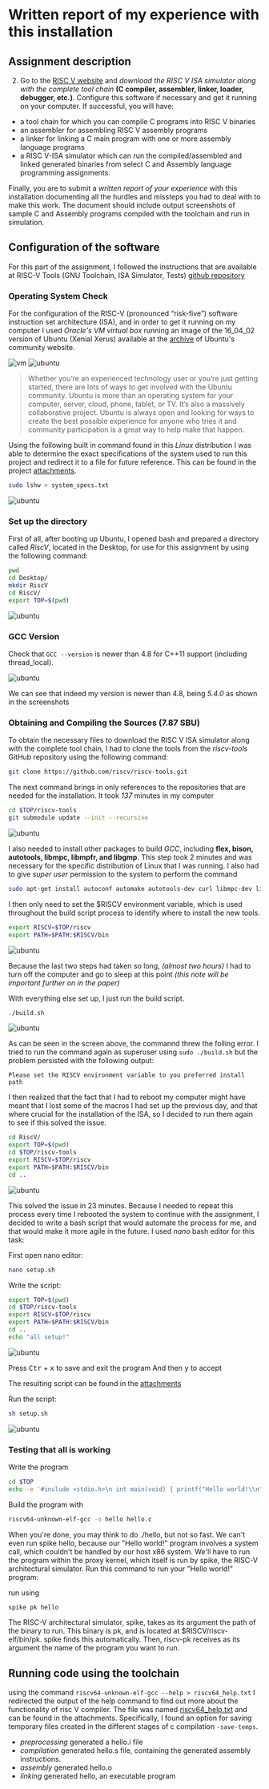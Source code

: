 # Written report of my experience with this installation

## Assignment description

2. Go to the [RISC V website](https://riscv.org/risc-v-foundation/) and *download the RISC V ISA simulator along with the complete tool chain* **(C
compiler, assembler, linker, loader, debugger, etc.)**. Configure this software if necessary
and get it running on your computer. If successful, you will have:

- a tool chain for which you can compile C programs into RISC V binaries
- an assembler for assembling RISC V assembly programs
- a linker for linking a C main program with one or more assembly language programs
- a RISC V-ISA simulator which can run the compiled/assembled and linked generated binaries from select C and Assembly language programming assignments.

Finally, you are to submit a *written report of your experience* with this installation documenting all the hurdles and missteps you had to deal with to make this work.
The document should include output screenshots of sample C and Assembly programs compiled with the toolchain and run in simulation.

## Configuration of the software
For this part of the assignment, I followed the instructions that are available at RISC-V Tools (GNU Toolchain, ISA Simulator, Tests) [github repository](https://github.com/riscv/riscv-tools)

### Operating System Check
For the configuration of the RISC-V (pronounced “risk-five”) software instruction set architecture (ISA), and in order to get it running on my computer I used *Oracle's VM virtual box* running an image of the 16_04_02 version of Ubuntu (Xenial Xerus) available at the [archive](http://releases.ubuntu.com/16.04/) of Ubuntu's community website.

![vm](./Screens/vm.PNG)
![ubuntu](./Screens/ubuntu.PNG)

> Whether you’re an experienced technology user or you’re just getting started, there are lots of ways to get involved with the Ubuntu community. Ubuntu is more than an operating system for your computer, server, cloud, phone, tablet, or TV. It’s also a massively collaborative project. Ubuntu is always open and looking for ways to create the best possible experience for anyone who tries it and community participation is a great way to help make that happen.

Using the following built in command found in this *Linux* distribution I was able to determine the exact specifications of the system used to run this project and redirect it to a file for future reference. This can be found in the project [attachments](./system_specs.txt).
```bash
sudo lshw > system_specs.txt
```

![ubuntu](./Screens/specs.PNG)

### Set up the directory

First of all, after booting up Ubuntu, I opened bash and prepared a directory called *RiscV*, located in the Desktop, for use for this assignment by using the following command:

```bash
pwd
cd Desktop/
mkdir RiscV
cd RiscV/
export TOP=$(pwd)
```

![ubuntu](./Screens/mkdir.PNG)

### GCC Version

Check that `GCC --version` is newer than 4.8 for C++11 support (including thread_local).

![ubuntu](./Screens/gccversion.PNG)

We can see that indeed my version is newer than 4.8, being *5.4.0* as shown in the screenshots

### Obtaining and Compiling the Sources (7.87 SBU)

To obtain the necessary files to download the RISC V ISA simulator along with the complete tool chain, I had to clone the tools from the *riscv-tools* GitHub repository using the following command:

```bash
git clone https://github.com/riscv/riscv-tools.git
```

The next command brings in only references to the repositories that are needed for the installation. It took *137* minutes in my computer
```bash
cd $TOP/riscv-tools
git submodule update --init --recursive
```

![ubuntu](./Screens/long.PNG)

I also needed to install other packages to build *GCC*, including __flex, bison, autotools, libmpc, libmpfr, and libgmp__. This step took 2 minutes and was necessary for the specific distribution of Linux that I was running.
I also had to give *super user* permission to the system to perform the command

```bash
sudo apt-get install autoconf automake autotools-dev curl libmpc-dev libmpfr-dev libgmp-dev gawk build-essential bison flex texinfo gperf libtool patchutils bc
```

I then only need to set the $RISCV environment variable, which is used throughout the build script process to identify where to install the new tools.

```bash
export RISCV=$TOP/riscv
export PATH=$PATH:$RISCV/bin
```

![ubuntu](./Screens/variable.PNG)

Because the last two steps had taken so long, _(almost two hours)_ I had to turn off the computer and go to sleep at this point _(this note will be important further on in the paper)_

With everything else set up, I just run the build script.

```bash
./build.sh
```

![ubuntu](./Screens/4error.PNG)

As can be seen in the screen above, the commannd threw the folling error.
I tried to run the command again as superuser using `sudo ./build.sh` but the problem persisted with the following output:

```
Please set the RISCV environment variable to you preferred install path
```

I then realized that the fact that I had to reboot my computer might have meant that I lost some of the macros I had set up the previous day, and that where crucial for the installation of the ISA, so I decided to run them again to see if this solved the issue.

```bash
cd RiscV/
export TOP=$(pwd)
cd $TOP/riscv-tools
export RISCV=$TOP/riscv
export PATH=$PATH:$RISCV/bin
cd ..
```

![ubuntu](./Screens/4solved.PNG)

This solved the issue in 23 minutes.
Because I needed to repeat this process every time I rebooted the system to continue with the assignment, I decided to write a bash script that would automate the process for me, and that would make it more agile in the future. I used *nano* bash editor for this task:

First open nano editor:
```bash
nano setup.sh
```

Write the script:
```bash
export TOP=$(pwd)
cd $TOP/riscv-tools
export RISCV=$TOP/riscv
export PATH=$PATH:$RISCV/bin
cd ..
echo "all setup!"
```

![ubuntu](./Screens/scriptnano.PNG)

Press <kbd>Ctr</kbd> + <kbd>x</kbd> to save and exit the program
And then <kbd>y</kbd> to accept

The resulting script can be found in the [attachments](./setup.sh)

Run the script:
```bash
sh setup.sh
```

![ubuntu](./Screens/script.PNG)

### Testing that all is working
Write the program

```bash
cd $TOP
echo -e '#include <stdio.h>\n int main(void) { printf("Hello world!\\n"); return 0; }' > hello.c
```

Build the program with
```bash
riscv64-unknown-elf-gcc -o hello hello.c
```

When you're done, you may think to do ./hello, but not so fast. We can't even run spike hello, because our "Hello world!" program involves a system call, which couldn't be handled by our host x86 system. We'll have to run the program within the proxy kernel, which itself is run by spike, the RISC-V architectural simulator. Run this command to run your "Hello world!" program:

run using
```bash
spike pk hello
```

The RISC-V architectural simulator, spike, takes as its argument the path of the binary to run. This binary is pk, and is located at $RISCV/riscv-elf/bin/pk. spike finds this automatically. Then, riscv-pk receives as its argument the name of the program you want to run.

## Running code using the toolchain

using the command `riscv64-unknown-elf-gcc --help > riscv64_help.txt` I redirected the output of the help command to find out more about the functionality of risc V compiler. The file was named [riscv64_help.txt](./riscv64_help.txt) and can be found in the attachments. Specifically, I found an option for saving temporary files created in the different stages of c compilation `-save-temps`.

- *preprocessing* generated a hello.i file
- *compilation* generated hello.s file, containing the generated assembly instructions.
- *assembly* generated hello.o
- *linking* generated hello, an executable program
